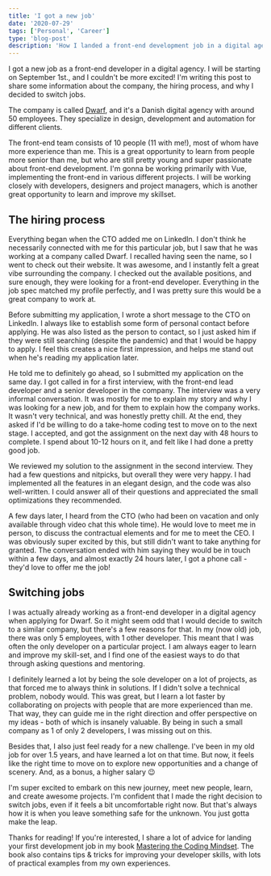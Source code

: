 ```yaml
---
title: 'I got a new job'
date: '2020-07-29'
tags: ['Personal', 'Career']
type: 'blog-post'
description: 'How I landed a front-end development job in a digital agency'
---
```


I got a new job as a front-end developer in a digital agency. I will be starting on September 1st., and I couldn't be more excited! I'm writing this post to share some information about the company, the hiring process, and why I decided to switch jobs.

The company is called [Dwarf](https://dwarf.dk/), and it's a Danish digital agency with around 50 employees. They specialize in design, development and automation for different clients.

The front-end team consists of 10 people (11 with me!), most of whom have more experience than me. This is a great opportunity to learn from people more senior than me, but who are still pretty young and super passionate about front-end development. I'm gonna be working primarily with Vue, implementing the front-end in various different projects. I will be working closely with developers, designers and project managers, which is another great opportunity to learn and improve my skillset.

## The hiring process

Everything began when the CTO added me on LinkedIn. I don't think he necessarily connected with me for this particular job, but I saw that he was working at a company called Dwarf. I recalled having seen the name, so I went to check out their website. It was awesome, and I instantly felt a great vibe surrounding the company. I checked out the available positions, and sure enough, they were looking for a front-end developer. Everything in the job spec matched my profile perfectly, and I was pretty sure this would be a great company to work at.

Before submitting my application, I wrote a short message to the CTO on LinkedIn. I always like to establish some form of personal contact before applying. He was also listed as the person to contact, so I just asked him if they were still searching (despite the pandemic) and that I would be happy to apply. I feel this creates a nice first impression, and helps me stand out when he's reading my application later.

He told me to definitely go ahead, so I submitted my application on the same day. I got called in for a first interview, with the front-end lead developer and a senior developer in the company. The interview was a very informal conversation. It was mostly for me to explain my story and why I was looking for a new job, and for them to explain how the company works. It wasn't very technical, and was honestly pretty chill. At the end, they asked if I'd be willing to do a take-home coding test to move on to the next stage. I accepted, and got the assignment on the next day with 48 hours to complete. I spend about 10-12 hours on it, and felt like I had done a pretty good job.

We reviewed my solution to the assignment in the second interview. They had a few questions and nitpicks, but overall they were very happy. I had implemented all the features in an elegant design, and the code was also well-written. I could answer all of their questions and appreciated the small optimizations they recommended.

A few days later, I heard from the CTO (who had been on vacation and only available through video chat this whole time). He would love to meet me in person, to discuss the contractual elements and for me to meet the CEO. I was obviously super excited by this, but still didn't want to take anything for granted. The conversation ended with him saying they would be in touch within a few days, and almost exactly 24 hours later, I got a phone call - they'd love to offer me the job!

## Switching jobs

I was actually already working as a front-end developer in a digital agency when applying for Dwarf. So it might seem odd that I would decide to switch to a similar company, but there's a few reasons for that. In my (now old) job, there was only 5 employees, with 1 other developer. This meant that I was often the only developer on a particular project. I am always eager to learn and improve my skill-set, and I find one of the easiest ways to do that through asking questions and mentoring.

I definitely learned a lot by being the sole developer on a lot of projects, as that forced me to always think in solutions. If I didn't solve a technical problem, nobody would. This was great, but I learn a lot faster by collaborating on projects with people that are more experienced than me. That way, they can guide me in the right direction and offer perspective on my ideas - both of which is insanely valuable. By being in such a small company as 1 of only 2 developers, I was missing out on this.

Besides that, I also just feel ready for a new challenge. I've been in my old job for over 1.5 years, and have learned a lot on that time. But now, it feels like the right time to move on to explore new opportunities and a change of scenery. And, as a bonus, a higher salary 😉

I'm super excited to embark on this new journey, meet new people, learn, and create awesome projects. I'm confident that I made the right decision to switch jobs, even if it feels a bit uncomfortable right now. But that's always how it is when you leave something safe for the unknown. You just gotta make the leap.

Thanks for reading! If you're interested, I share a lot of advice for landing your first development job in my book [Mastering the Coding Mindset](https://madsbrodt.com/mastering-coding-mindset/). The book also contains tips & tricks for improving your developer skills, with lots of practical examples from my own experiences.
